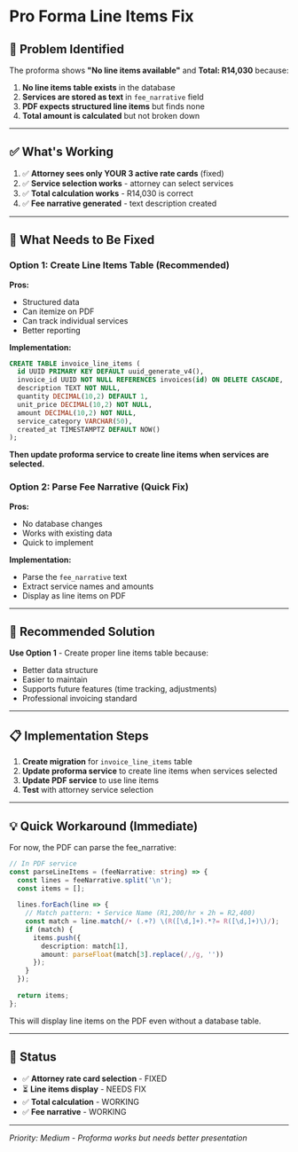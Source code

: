 # Pro Forma Line Items Fix

## 🔴 Problem Identified

The proforma shows **"No line items available"** and **Total: R14,030** because:

1. **No line items table exists** in the database
2. **Services are stored as text** in `fee_narrative` field
3. **PDF expects structured line items** but finds none
4. **Total amount is calculated** but not broken down

---

## ✅ What's Working

1. ✅ **Attorney sees only YOUR 3 active rate cards** (fixed)
2. ✅ **Service selection works** - attorney can select services
3. ✅ **Total calculation works** - R14,030 is correct
4. ✅ **Fee narrative generated** - text description created

---

## 🔧 What Needs to Be Fixed

### **Option 1: Create Line Items Table** (Recommended)

**Pros:**
- Structured data
- Can itemize on PDF
- Can track individual services
- Better reporting

**Implementation:**
```sql
CREATE TABLE invoice_line_items (
  id UUID PRIMARY KEY DEFAULT uuid_generate_v4(),
  invoice_id UUID NOT NULL REFERENCES invoices(id) ON DELETE CASCADE,
  description TEXT NOT NULL,
  quantity DECIMAL(10,2) DEFAULT 1,
  unit_price DECIMAL(10,2) NOT NULL,
  amount DECIMAL(10,2) NOT NULL,
  service_category VARCHAR(50),
  created_at TIMESTAMPTZ DEFAULT NOW()
);
```

**Then update proforma service to create line items when services are selected.**

### **Option 2: Parse Fee Narrative** (Quick Fix)

**Pros:**
- No database changes
- Works with existing data
- Quick to implement

**Implementation:**
- Parse the `fee_narrative` text
- Extract service names and amounts
- Display as line items on PDF

---

## 🎯 Recommended Solution

**Use Option 1** - Create proper line items table because:
- Better data structure
- Easier to maintain
- Supports future features (time tracking, adjustments)
- Professional invoicing standard

---

## 📋 Implementation Steps

1. **Create migration** for `invoice_line_items` table
2. **Update proforma service** to create line items when services selected
3. **Update PDF service** to use line items
4. **Test** with attorney service selection

---

## 💡 Quick Workaround (Immediate)

For now, the PDF can parse the fee_narrative:

```typescript
// In PDF service
const parseLineItems = (feeNarrative: string) => {
  const lines = feeNarrative.split('\n');
  const items = [];
  
  lines.forEach(line => {
    // Match pattern: • Service Name (R1,200/hr × 2h = R2,400)
    const match = line.match(/• (.+?) \(R([\d,]+).*?= R([\d,]+)\)/);
    if (match) {
      items.push({
        description: match[1],
        amount: parseFloat(match[3].replace(/,/g, ''))
      });
    }
  });
  
  return items;
};
```

This will display line items on the PDF even without a database table.

---

## 🚀 Status

- ✅ **Attorney rate card selection** - FIXED
- ⏳ **Line items display** - NEEDS FIX
- ✅ **Total calculation** - WORKING
- ✅ **Fee narrative** - WORKING

---

*Priority: Medium - Proforma works but needs better presentation*

